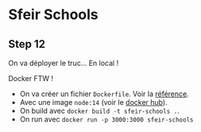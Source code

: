 # Sfeir Schools

## Step 12

On va déployer le truc... En local !

Docker FTW !

- On va créer un fichier `Dockerfile`. Voir la [référence](https://docs.docker.com/engine/reference/builder/).
- Avec une image `node:14` (voir le [docker hub](https://hub.docker.com/_/node/)).
- On build avec `docker build -t sfeir-schools .`.
- On run avec `docker run -p 3000:3000 sfeir-schools`

